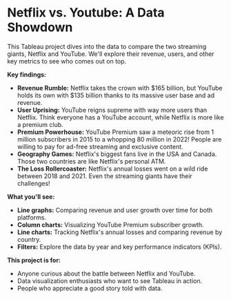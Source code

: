 # Netflix vs. Youtube: A Data Showdown

This Tableau project dives into the data to compare the two streaming giants, Netflix and YouTube. We'll explore their revenue, users, and other key metrics to see who comes out on top.

**Key findings:**

* **Revenue Rumble:** Netflix takes the crown with $165 billion, but YouTube holds its own with $135 billion thanks to its massive user base and ad revenue.
* **User Uprising:** YouTube reigns supreme with way more users than Netflix. Think everyone has a YouTube account, while Netflix is more like a premium club.
* **Premium Powerhouse:** YouTube Premium saw a meteoric rise from 1 million subscribers in 2015 to a whopping 80 million in 2022! People are willing to pay for ad-free streaming and exclusive content.
* **Geography Games:** Netflix's biggest fans live in the USA and Canada. Those two countries are like Netflix's personal ATM.
* **The Loss Rollercoaster:** Netflix's annual losses went on a wild ride between 2018 and 2021. Even the streaming giants have their challenges!

**What you'll see:**

* **Line graphs:** Comparing revenue and user growth over time for both platforms.
* **Column charts:** Visualizing YouTube Premium subscriber growth.
* **Line charts:** Tracking Netflix's annual losses and comparing revenue by country.
* **Filters:** Explore the data by year and key performance indicators (KPIs).

**This project is for:**

* Anyone curious about the battle between Netflix and YouTube.
* Data visualization enthusiasts who want to see Tableau in action.
* People who appreciate a good story told with data.
